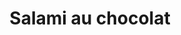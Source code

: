 ---
categories:
- Sucrée
check: Non
checkAlwaysOk: false
checkfor: 10
cuisson: Non
draft: false
img: https://4.bp.blogspot.com/-6rLYOXFQEIU/WcAQqJ0wxVI/AAAAAAAAj2g/Fvs0K_6YPnAkBEX0RwvNIGYU2cJaZzUcgCLcBGAs/s1600/salame.jpg
ingredients:
  frais:
  - quantite: 1
    title: Beurre doux
    unit: Kg
  sucres:
  - commentaire: Officiellement c'est la "Bolacha Maria" mais ça passe aussi
    quantite: 1.3
    title: Biscuit Petit Brun
    unit: Kg
  - quantite: 1.5
    title: Sucre en poudre
    unit: Kg
  - quantite: 200
    title: Cacao
    unit: grammes
  - quantite: 2
    title: Chocolat noir
    unit: Kg
layout: recettes
plate: 100
prepAlt:
- recetteAlt: salami-au-chocolat-vegan-sans-gluten_axcmr1dv_vj6ul9owdr-g
preparation: 'Faire fondre le chocolat au bain marie.


  Réchauffer le beurre pour pouvoir l''écraser facilement.


  Mélanger le beurre, le sucre et le cacao. Ajouter le chocolat fondu et bien mélanger.


  Casser les biscuits en petits morceaux


  Ajouter les biscuits au mélange. Laisser refroidir un petit moment.


  Disposer une partie de la pâte sur du papier cuisson et le rouler pour en faire
  un boudin d''environ 5cm de diamètre. Bien tasser pour que le salami soit homogène.


  Un salami fait entre 10 et 12 parts.


  Mettre au frigo pour que le salami se durcisse bien.


  Sortir du frigo 30 min avant de le couper et servir.'
preparation24h: Possible de le faire la veille !
publishDate: 2024-06-12 23:57:00+00:00
regime:
- vegetarien
region: Portugal
temperature: Froid
title: Salami au chocolat
type: dessert
---